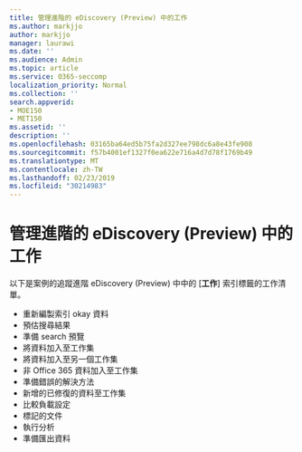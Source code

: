 ```yaml
---
title: 管理進階的 eDiscovery (Preview) 中的工作
ms.author: markjjo
author: markjjo
manager: laurawi
ms.date: ''
ms.audience: Admin
ms.topic: article
ms.service: O365-seccomp
localization_priority: Normal
ms.collection: ''
search.appverid:
- MOE150
- MET150
ms.assetid: ''
description: ''
ms.openlocfilehash: 03165ba64ed5b75fa2d327ee798dc6a8e43fe908
ms.sourcegitcommit: f57b4001ef1327f0ea622e716a4d7d78f1769b49
ms.translationtype: MT
ms.contentlocale: zh-TW
ms.lasthandoff: 02/23/2019
ms.locfileid: "30214983"
---
```

# <a name="manage-jobs-in-advanced-ediscovery-preview"></a>管理進階的 eDiscovery (Preview) 中的工作

以下是案例的追蹤進階 eDiscovery (Preview) 中中的 [**工作**] 索引標籤的工作清單。

- 重新編製索引 okay 資料
- 預估搜尋結果
- 準備 search 預覽
- 將資料加入至工作集
- 將資料加入至另一個工作集
- 非 Office 365 資料加入至工作集
- 準備錯誤的解決方法
- 新增的已修復的資料至工作集
- 比較負載設定
- 標記的文件
- 執行分析
- 準備匯出資料

